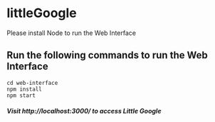 # littleGoogle
Please install Node to run the Web Interface

## Run the following commands to run the Web Interface

```
cd web-interface
npm install
npm start
```

##### Visit http://localhost:3000/ to access Little Google

